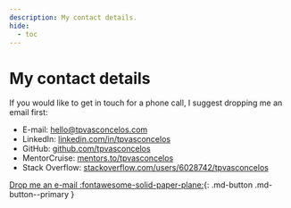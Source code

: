 ```yaml
---
description: My contact details.
hide:
  - toc
---
```


# My contact details

If you would like to get in touch for a phone call, I suggest dropping me an email first:

- E-mail: [hello@tpvasconcelos.com](mailto:hello@tpvasconcelos.com)
- LinkedIn: [linkedin.com/in/tpvasconcelos](https://www.linkedin.com/in/tpvasconcelos/)
- GitHub: [github.com/tpvasconcelos](https://github.com/tpvasconcelos)
- MentorCruise: [mentors.to/tpvasconcelos](https://mentors.to/tpvasconcelos)
- Stack
  Overflow: [stackoverflow.com/users/6028742/tpvasconcelos](https://stackoverflow.com/users/6028742/tpvasconcelos)

[Drop me an e-mail :fontawesome-solid-paper-plane:](mailto:hello@tpvasconcelos.com){: .md-button .md-button--primary }
